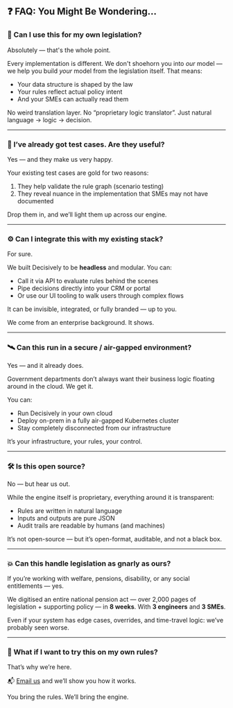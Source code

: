 ## ❓ FAQ: You Might Be Wondering...

### 🧾 Can I use this for my own legislation?

Absolutely — that's the whole point.

Every implementation is different. We don't shoehorn you into *our* model — we help you build *your* model from the legislation itself. That means:
- Your data structure is shaped by the law
- Your rules reflect actual policy intent
- And your SMEs can actually read them

No weird translation layer. No “proprietary logic translator”. Just natural language → logic → decision.

---

### 🧪 I’ve already got test cases. Are they useful?

Yes — and they make us very happy.

Your existing test cases are gold for two reasons:
1. They help validate the rule graph (scenario testing)
2. They reveal nuance in the implementation that SMEs may not have documented

Drop them in, and we’ll light them up across our engine.

---

### ⚙️ Can I integrate this with my existing stack?

For sure.

We built Decisively to be **headless** and modular. You can:
- Call it via API to evaluate rules behind the scenes
- Pipe decisions directly into your CRM or portal
- Or use our UI tooling to walk users through complex flows

It can be invisible, integrated, or fully branded — up to you.

We come from an enterprise background. It shows.

---

### 🛰️ Can this run in a secure / air-gapped environment?

Yes — and it already does.

Government departments don’t always want their business logic floating around in the cloud. We get it.

You can:
- Run Decisively in your own cloud
- Deploy on-prem in a fully air-gapped Kubernetes cluster
- Stay completely disconnected from our infrastructure

It’s your infrastructure, your rules, your control.

---

### 🛠️ Is this open source?

No — but hear us out.

While the engine itself is proprietary, everything around it is transparent:
- Rules are written in natural language
- Inputs and outputs are pure JSON
- Audit trails are readable by humans (and machines)

It’s not open-source — but it’s open-format, auditable, and not a black box.

---

### 💥 Can this handle legislation as gnarly as ours?

If you’re working with welfare, pensions, disability, or any social entitlements — yes.

We digitised an entire national pension act — over 2,000 pages of legislation + supporting policy — in **8 weeks**. With **3 engineers** and **3 SMEs**.

Even if your system has edge cases, overrides, and time-travel logic: we’ve probably seen worse.

---

### 👾 What if I want to try this on my own rules?

That’s why we’re here.

📬 [Email us](mailto:info@imminently.co) and we’ll show you how it works.

You bring the rules. We’ll bring the engine.